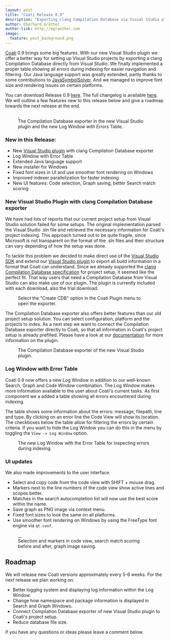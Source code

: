 ```yaml
---
layout: post
title: "Coati Release 0.9"
description: "Exporting clang Compilation Database via Visual Studio plugin, Log Window with Error Table, new Windows installer, extended Java language support"
author: Eberhard Gräther
author-link: http://egraether.com
image:
  feature: post_background.png
---
```



[Coati](https://www.coati.io/) 0.9 brings some big features. With our new Visual Studio plugin we offer a better way for setting up Visual Studio projects by exporting a clang Compilation Database directly from Visual Studio. We finally implemented a proper table showing all errors during indexing for easier navigation and filtering. Our Java language support was greatly extended, partly thanks to some contributions to [JavaSymbolSolver](https://github.com/ftomassetti/java-symbol-solver). And we managed to improve font size and rendering issues on certain platforms.

You can download Release 0.9 [here](https://www.coati.io/downloads/). The full changelog is available [here](https://github.com/CoatiSoftware/CoatiBugTracker). We will outline a few features new to this release below and give a roadmap towards the next release at the end.

<figure class="half bordered">
	<a href="../images/release_0_9/plugin_exporter.png">
		<img src="../images/release_0_9/plugin_exporter.png" alt="">
	</a>
	<a href="../images/release_0_9/error.png">
		<img src="../images/release_0_9/error.png" alt="">
	</a>
	<figcaption>The Compilation Database exporter in the new Visual Studio plugin and the new Log Window with Errors Table.</figcaption>
</figure>

### New in this Release:

* New [Visual Studio plugin](https://www.coati.io/documentation/#VisualStudio) with clang Compilation Database exporter
* Log Window with Error Table
* Extended Java language support
* New installer for Windows
* Fixed font sizes in UI and use smoother font rendering on Windows
* Improved indexer parallelization for faster indexing
* New UI features: Code selection, Graph saving, better Search match scoring


### New Visual Studio Plugin with clang Compilation Database exporter

We have had lots of reports that our current project setup from Visual Studio solution failed for some setups. The original implementation parsed the Visual Studio .sln file and retrieved the necessary information for Coati's project indexing. This approach turned out to be quite fragile, since Microsoft is not transparent on the format of the .sln files and their structure can vary depending of how the setup was done.

To tackle this problem we decided to make direct use of the [Visual Studio SDK](https://msdn.microsoft.com/en-us/library/bb166441.aspx) and extend our [Visual Studio plugin](https://www.coati.io/documentation/#VisualStudio) to export all build information in a format that Coati can understand. Since we already supported the [clang Compilation Database specification](http://clang.llvm.org/docs/JSONCompilationDatabase.html) for project setup, it seemed like the perfect fit. That way users that need a Compilation Database from Visual Studio can also make use of our plugin. The plugin is currently included with each download, also the trial download.

<figure>
	<a href="../images/release_0_9/plugin_menu.png">
		<img src="../images/release_0_9/plugin_menu.png" alt="">
	</a>
	<figcaption>Select the "Create CDB" option in the Coati Plugin menu to open the exporter.</figcaption>
</figure>

The Compilation Database exporter also offers better features than our old project setup solution. You can select configuration, platform and the projects to index. As a next step we want to connect the Compilation Database exporter directly to Coati, so that all information in Coati's project setup is already prefilled. Please have a look at our [documentation](https://www.coati.io/documentation/#VisualStudio) for more information on the plugin.

<figure>
	<a href="../images/release_0_9/plugin_exporter.png">
		<img src="../images/release_0_9/plugin_exporter.png" alt="">
	</a>
	<figcaption>The Compilation Database exporter of the new Visual Studio plugin.</figcaption>
</figure>


### Log Window with Error Table

Coati 0.9 now offers a new Log Window in addition to our well-known Search, Graph and Code Window combination. The Log Window makes more information available to the user about Coati's current tasks. As first component we a added a table showing all errors encountered during indexing.

The table shows some information about the errors: message, filepath, line and type. By clicking on an error line the Code View will show its location. The checkboxes below the table allow for filtering the errors by certain criteria. If you want to hide the Log Window you can do this in the menu by toggling the ```View -> Log Window``` option.

<figure>
	<a href="../images/release_0_9/error.png">
		<img src="../images/release_0_9/error.png" alt="">
	</a>
	<figcaption>The new Log Window with the Error Table for inspecting errors during indexing.</figcaption>
</figure>


### UI updates

We also made improvements to the user interface.

* Select and copy code from the code view with SHIFT + mouse drag.
* Markers next to the line numbers of the code view show active lines and scopes better.
* Matches in the search autocompletion list will now use the best score within the name.
* Save graph as PNG image via context menu.
* Fixed font sizes to look the same on all platforms.
* Use smoother font rendering on Windows by using the FreeType font engine via ```qt.conf```.

<figure class="half bordered">
	<a href="../images/release_0_9/select.png">
		<img src="../images/release_0_9/select.png" alt="">
	</a>
	<a href="../images/release_0_9/marker.png">
		<img src="../images/release_0_9/marker.png" alt="">
	</a>
	<a href="../images/release_0_9/autocompletion.png">
		<img src="../images/release_0_9/autocompletion.png" alt="">
	</a>
	<a href="../images/release_0_9/save.png">
		<img src="../images/release_0_9/save.png" alt="">
	</a>
	<figcaption>Selection and markers in code view, search match scoring before and after, graph image saving.</figcaption>
</figure>

## Roadmap

We will release new Coati versions approximately every 5-6 weeks. For the next release we plan working on:

* Better logging system and displaying log information within the Log Window.
* Change how namespace and package information is displayed in Search and Graph Windows.
* Connect Compilation Database exporter of new Visual Studio plugin to Coati's project setup.
* Reduce database file size.

If you have any questions or ideas please leave a comment below.

